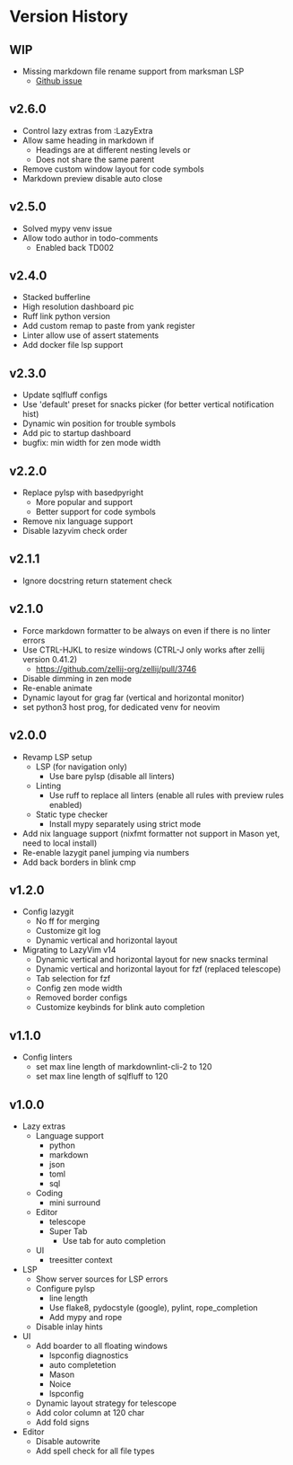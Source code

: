 # Version History

## WIP

- Missing markdown file rename support from marksman LSP
  - [Github issue](https://github.com/artempyanykh/marksman/issues/153)

## v2.6.0

- Control lazy extras from :LazyExtra
- Allow same heading in markdown if
  - Headings are at different nesting levels or
  - Does not share the same parent
- Remove custom window layout for code symbols
- Markdown preview disable auto close

## v2.5.0

- Solved mypy venv issue
- Allow todo author in todo-comments
  - Enabled back TD002

## v2.4.0

- Stacked bufferline
- High resolution dashboard pic
- Ruff link python version
- Add custom remap to paste from yank register
- Linter allow use of assert statements
- Add docker file lsp support

## v2.3.0

- Update sqlfluff configs
- Use 'default' preset for snacks picker (for better vertical notification hist)
- Dynamic win position for trouble symbols
- Add pic to startup dashboard
- bugfix: min width for zen mode width

## v2.2.0

- Replace pylsp with basedpyright
  - More popular and support
  - Better support for code symbols
- Remove nix language support
- Disable lazyvim check order

## v2.1.1

- Ignore docstring return statement check

## v2.1.0

- Force markdown formatter to be always on even if there is no linter errors
- Use CTRL-HJKL to resize windows (CTRL-J only works after zellij version 0.41.2)
  - <https://github.com/zellij-org/zellij/pull/3746>
- Disable dimming in zen mode
- Re-enable animate
- Dynamic layout for grag far (vertical and horizontal monitor)
- set python3 host prog, for dedicated venv for neovim

## v2.0.0

- Revamp LSP setup
  - LSP (for navigation only)
    - Use bare pylsp (disable all linters)
  - Linting
    - Use ruff to replace all linters (enable all rules with preview rules enabled)
  - Static type checker
    - Install mypy separately using strict mode
- Add nix language support (nixfmt formatter not support in Mason yet, need to local install)
- Re-enable lazygit panel jumping via numbers
- Add back borders in blink cmp

## v1.2.0

- Config lazygit
  - No ff for merging
  - Customize git log
  - Dynamic vertical and horizontal layout
- Migrating to LazyVim v14
  - Dynamic vertical and horizontal layout for new snacks terminal
  - Dynamic vertical and horizontal layout for fzf (replaced telescope)
  - Tab selection for fzf
  - Config zen mode width
  - Removed border configs
  - Customize keybinds for blink auto completion

## v1.1.0

- Config linters
  - set max line length of markdownlint-cli-2 to 120
  - set max line length of sqlfluff to 120

## v1.0.0

- Lazy extras
  - Language support
    - python
    - markdown
    - json
    - toml
    - sql
  - Coding
    - mini surround
  - Editor
    - telescope
    - Super Tab
      - Use tab for auto completion
  - UI
    - treesitter context
- LSP
  - Show server sources for LSP errors
  - Configure pylsp
    - line length
    - Use flake8, pydocstyle (google), pylint, rope_completion
    - Add mypy and rope
  - Disable inlay hints
- UI
  - Add boarder to all floating windows
    - lspconfig diagnostics
    - auto completetion
    - Mason
    - Noice
    - lspconfig
  - Dynamic layout strategy for telescope
  - Add color column at 120 char
  - Add fold signs
- Editor
  - Disable autowrite
  - Add spell check for all file types
